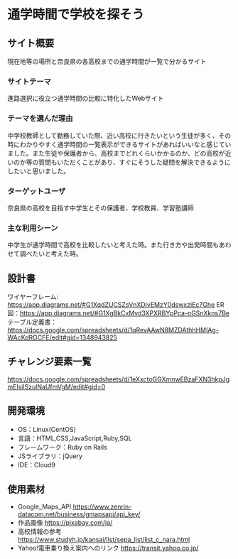 # 通学時間で学校を探そう

## サイト概要
 現在地等の場所と奈良県の各高校までの通学時間が一覧で分かるサイト

### サイトテーマ
 進路選択に役立つ通学時間の比較に特化したWebサイト

### テーマを選んだ理由
 中学校教師として勤務していた際、近い高校に行きたいという生徒が多く、その時にわかりやすく通学時間の一覧表示ができるサイトがあればいいなと感じていました。また生徒や保護者から、高校までどれくらいかかるのか、どの高校が近いのか等の質問もいただくことがあり、すぐにそうした疑問を解決できるようにしたいと思いました。

### ターゲットユーザ
 奈良県の高校を目指す中学生とその保護者、学校教員、学習塾講師

### 主な利用シーン
 中学生が通学時間で高校を比較したいと考えた時。また行き方や出発時間もあわせて調べたいと考えた時。

## 設計書
ワイヤーフレーム: https://app.diagrams.net/#G1XqdZUCSZsVnXDivEMzY0dswxziEc7Ghe
ER図：https://app.diagrams.net/#G1XgBkCxMvd3XPXRBYpPca-nGSnXkns7Be
テーブル定義書：https://docs.google.com/spreadsheets/d/1qRevAAwN8MZDAthhHMIAg-WAcKdRGCFE/edit#gid=1348943825

## チャレンジ要素一覧
 https://docs.google.com/spreadsheets/d/1eXxctoGGXmnwEBzaFXN3hkpJgmElsiISzulNaUfmVgM/edit#gid=0

## 開発環境
- OS：Linux(CentOS)
- 言語：HTML,CSS,JavaScript,Ruby,SQL
- フレームワーク：Ruby on Rails
- JSライブラリ：jQuery
- IDE：Cloud9

## 使用素材
- Google_Maps_API https://www.zenrin-datacom.net/business/gmapsapi/api_key/
- 作品画像 https://pixabay.com/ja/
- 高校情報の参考 https://www.studyh.jp/kansai/list/sepa_list/list_c_nara.html
- Yahoo!電車乗り換え案内へのリンク https://transit.yahoo.co.jp/
